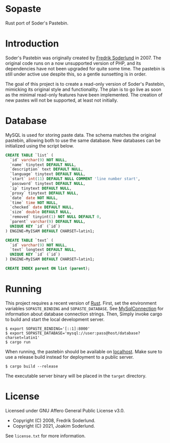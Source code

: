# Sopaste

Rust port of Soder's Pastebin.


# Introduction

Soder's Pastebin was originally created by [Fredrik Soderlund] in 2007. The
original code runs on a now unsupported version of PHP, and its dependencies
have not been upgraded for quite some time. The pastebin is still under active
use despite this, so a gentle sunsetting is in order.

The goal of this project is to create a read-only version of Soder's Pastebin,
mimicking its original style and functionality. The plan is to go live as soon
as the minimal read-only features have been implemented. The creation of new
pastes will not be supported, at least not initially.

[Fredrik Soderlund]: https://github.com/sodr


# Database

MySQL is used for storing paste data. The schema matches the original pastebin,
allowing both to use the same database. New databases can be initialized using
the script below.

```sql
CREATE TABLE `list` (
  `id` varchar(9) NOT NULL,
  `name` tinytext DEFAULT NULL,
  `description` text DEFAULT NULL,
  `language` tinytext DEFAULT NULL,
  `start` int(11) DEFAULT NULL COMMENT 'line number start',
  `password` tinytext DEFAULT NULL,
  `ip` tinytext DEFAULT NULL,
  `proxy` tinytext DEFAULT NULL,
  `date` date NOT NULL,
  `time` time NOT NULL,
  `checked` date DEFAULT NULL,
  `size` double DEFAULT NULL,
  `removed` tinyint(1) NOT NULL DEFAULT 0,
  `parent` varchar(9) DEFAULT NULL,
  UNIQUE KEY `id` (`id`)
) ENGINE=MyISAM DEFAULT CHARSET=latin1;

CREATE TABLE `text` (
  `id` varchar(9) NOT NULL,
  `text` longtext DEFAULT NULL,
  UNIQUE KEY `id` (`id`)
) ENGINE=MyISAM DEFAULT CHARSET=latin1;

CREATE INDEX parent ON list (parent);
```


# Running

This project requires a recent version of [Rust]. First, set the environment
variables `SOPASTE_BINDING` and `SOPASTE_DATABASE`. See [MySqlConnection] for
information about database connection strings. Then, Simply invoke cargo to
build and start the local development server.

```
$ export SOPASTE_BINDING='[::1]:8000'
$ export SOPASTE_DATABASE='mysql://user:pass@host/database?charset=latin1'
$ cargo run
```

When running, the pastebin should be available on [localhost]. Make sure to use
a release build instead for deployment to a public server.

```
$ cargo build --release
```

The executable server binary will be placed in the `target` directory.

[localhost]: http://localhost:8000/
[MySqlConnection]: https://docs.rs/sqlx/0.3.5/sqlx/struct.MySqlConnection.html
[Rust]: https://www.rust-lang.org/


# License

Licensed under GNU Affero General Public License v3.0.

- Copyright (C) 2008, Fredrik Soderlund.
- Copyright (C) 2021, Joakim Soderlund.

See `license.txt` for more information.
